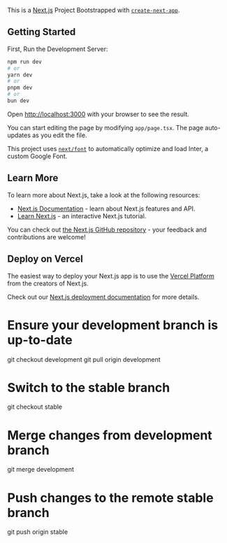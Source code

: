 This is a [Next.js](https://nextjs.org/) Project Bootstrapped with [`create-next-app`](https://github.com/vercel/next.js/tree/canary/packages/create-next-app).

## Getting Started

First, Run the Development Server:

```bash
npm run dev
# or
yarn dev
# or
pnpm dev
# or
bun dev
```

Open [http://localhost:3000](http://localhost:3000) with your browser to see the result.

You can start editing the page by modifying `app/page.tsx`. The page auto-updates as you edit the file.

This project uses [`next/font`](https://nextjs.org/docs/basic-features/font-optimization) to automatically optimize and load Inter, a custom Google Font.

## Learn More

To learn more about Next.js, take a look at the following resources:

- [Next.js Documentation](https://nextjs.org/docs) - learn about Next.js features and API.
- [Learn Next.js](https://nextjs.org/learn) - an interactive Next.js tutorial.

You can check out [the Next.js GitHub repository](https://github.com/vercel/next.js/) - your feedback and contributions are welcome!

## Deploy on Vercel

The easiest way to deploy your Next.js app is to use the [Vercel Platform](https://vercel.com/new?utm_medium=default-template&filter=next.js&utm_source=create-next-app&utm_campaign=create-next-app-readme) from the creators of Next.js.

Check out our [Next.js deployment documentation](https://nextjs.org/docs/deployment) for more details.

# Ensure your development branch is up-to-date

git checkout development
git pull origin development

# Switch to the stable branch

git checkout stable

# Merge changes from development branch

git merge development

# Push changes to the remote stable branch

git push origin stable

<!-- manish branch manishdev -->

<!-- Vscode Server Testing by Siva on 26/09/2024 -->

<!-- Once again testing the VSCode Server  -->
